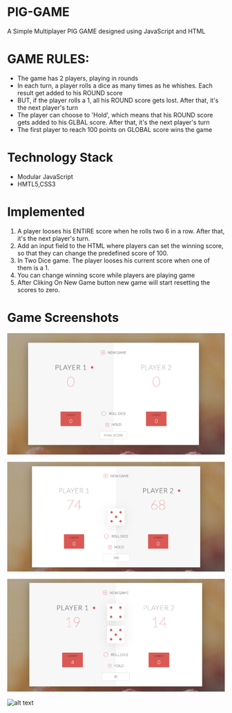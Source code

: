 # PIG-GAME
A Simple Multiplayer PIG GAME designed using JavaScript and HTML


# GAME RULES:

- The game has 2 players, playing in rounds
- In each turn, a player rolls a dice as many times as he whishes. Each result get added to his ROUND score
- BUT, if the player rolls a 1, all his ROUND score gets lost. After that, it's the next player's turn
- The player can choose to 'Hold', which means that his ROUND score gets added to his GLBAL score. After that, it's the next player's turn
- The first player to reach 100 points on GLOBAL score wins the game

# Technology Stack
- Modular JavaScript
- HMTL5,CSS3

# Implemented

1. A player looses his ENTIRE score when he rolls two 6 in a row. After that, it's the next player's turn. 
2. Add an input field to the HTML where players can set the winning score, so that they can change the predefined score of 100.
3. In Two Dice game. The player looses his current score when one of them is a 1. 
4. You can change winning score while players are playing game
4. After Cliking On New Game button new game will start resetting the scores to zero.

# Game Screenshots

![alt text](screenshots/home.png  "Home Page")

![alt text](screenshots/onedice.png  "One Dice")

![alt text](screenshots/twodice.png  "Two Dice")

![alt text](screenshots/winnee.png  "Winner")

